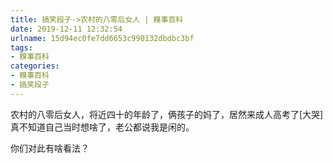 ```yaml
---
title: 搞笑段子->农村的八零后女人 | 糗事百科
date: 2019-12-11 12:32:54
urlname: 15d94ec0fe7dd6653c990132dbdbc3bf
tags: 
- 糗事百科
categories:
- 糗事百科
- 搞笑段子
---
```

农村的八零后女人，将近四十的年龄了，俩孩子的妈了，居然来成人高考了[大哭]真不知道自己当时想啥了，老公都说我是闲的。

你们对此有啥看法？


